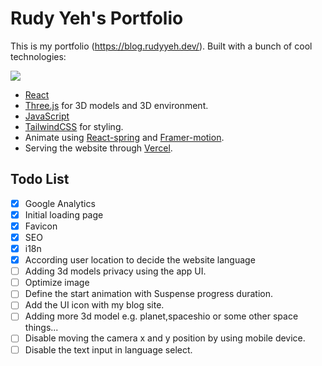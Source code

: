 # Rudy Yeh's Portfolio

This is my portfolio (https://blog.rudyyeh.dev/). Built with a bunch of cool technologies:

![](https://skillicons.dev/icons?i=js,react,tailwind,vite)

- [React](https://reactjs.org/)
- [Three.js](https://threejs.org/) for 3D models and 3D environment.
- [JavaScript](https://developer.mozilla.org/zh-TW/docs/Web/JavaScript)
- [TailwindCSS](https://tailwindcss.com/) for styling.
- Animate using [React-spring](https://react-spring.dev/) and [Framer-motion](https://www.framer.com/motion/).
- Serving the website through [Vercel](https://vercel.com/).

## Todo List

- [x] Google Analytics
- [x] Initial loading page
- [x] Favicon
- [x] SEO
- [x] i18n
- [x] According user location to decide the website language
- [ ] Adding 3d models privacy using the app UI.
- [ ] Optimize image
- [ ] Define the start animation with Suspense progress duration.
- [ ] Add the UI icon with my blog site.
- [ ] Adding more 3d model e.g. planet,spaceshio or some other space things...
- [ ] Disable moving the camera x and y position by using mobile device.
- [ ] Disable the text input in language select.
